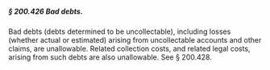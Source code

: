 ##### § 200.426 Bad debts. #####

Bad debts (debts determined to be uncollectable), including losses (whether actual or estimated) arising from uncollectable accounts and other claims, are unallowable. Related collection costs, and related legal costs, arising from such debts are also unallowable. See § 200.428.